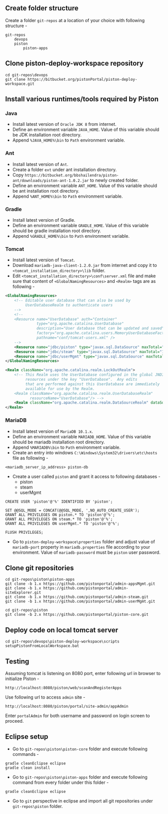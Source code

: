 ## Create folder structure
Create a folder ```git-repos``` at a location of your choice with following structure -
```
git-repos
	devops
    piston
        piston-apps
```

## Clone piston-deploy-workspace repository
```
cd git-repos\devops
git clone https://bitbucket.org/pistonPortal/piston-deploy-workspace.git
```

## Install various runtimes/tools required by Piston
### Java
* Install latest version of ```Oracle JDK 8``` from internet.
* Define an environment variable ```JAVA_HOME```. Value of this variable should be JDK installation root directory.
* Append ```%JAVA_HOME%\bin``` to ```Path``` environment variable.

### Ant
* Install latest version of ```Ant```.
* Create a folder ```ext``` under ant installation directory.
* Copy ```https://bitbucket.org/bbshailendra/piston-ant/downloads/piston-ant-1.0.2.jar``` to newly created folder.
* Define an environment variable ```ANT_HOME```. Value of this variable should be ant installation root directory.
* Append ```%ANT_HOME%\bin``` to ```Path``` environment variable.

### Gradle 
* Install latest version of Gradle.
* Define an environment variable ```GRADLE_HOME```. Value of this variable should be gradle installation root directory.
* Append ```%GRADLE_HOME%\bin``` to ```Path``` environment variable.

### Tomcat
* Install latest version of ```Tomcat```.
* Download ```mariadb-java-client-1.2.0.jar``` from internet and copy it to ```<tomcat_installation_directory>\lib``` folder.
* Edit ```<tomcat_installation_directory>\conf\server.xml``` file and make sure that content of ```<GlobalNamingResources>``` and ```<Realm>``` tags are as following -
```xml
<GlobalNamingResources>
    <!-- Editable user database that can also be used by
         UserDatabaseRealm to authenticate users
    -->
	<!--
    <Resource name="UserDatabase" auth="Container"
              type="org.apache.catalina.UserDatabase"
              description="User database that can be updated and saved"
              factory="org.apache.catalina.users.MemoryUserDatabaseFactory"
              pathname="conf/tomcat-users.xml" />
	-->
	<Resource name="jdbc/piston" type="javax.sql.DataSource" maxTotal="10" maxIdle="5" maxWaitMillis="10000" username="piston" password="piston" driverClassName="org.mariadb.jdbc.Driver" url="jdbc:mariadb://piston-db:3306/piston?relaxAutoCommit=true" />
    <Resource name="jdbc/steam" type="javax.sql.DataSource" maxTotal="10" maxIdle="5" maxWaitMillis="10000" username="piston" password="piston" driverClassName="org.mariadb.jdbc.Driver" url="jdbc:mariadb://piston-db:3306/steam?relaxAutoCommit=true" />
    <Resource name="jdbc/userMgmt" type="javax.sql.DataSource" maxTotal="10" maxIdle="5" maxWaitMillis="10000" username="piston" password="piston" driverClassName="org.mariadb.jdbc.Driver" url="jdbc:mariadb://piston-db:3306/userMgmt?relaxAutoCommit=true" />
</GlobalNamingResources>
```

```xml
<Realm className="org.apache.catalina.realm.LockOutRealm">
    <!-- This Realm uses the UserDatabase configured in the global JNDI
         resources under the key "UserDatabase".  Any edits
         that are performed against this UserDatabase are immediately
         available for use by the Realm.  
    <Realm className="org.apache.catalina.realm.UserDatabaseRealm"
           resourceName="UserDatabase"/> -->
	<Realm className="org.apache.catalina.realm.DataSourceRealm" dataSourceName="jdbc/userMgmt" userTable="user" userNameCol="uid" userCredCol="password" userRoleTable="user_role" roleNameCol="role_name" />
</Realm>
```

### MariaDB
* Install latest version of ```MariaDB 10.1.x```.
* Define an environment variable ```MARIADB_HOME```. Value of this variable should be mariadb installation root directory.
* Append ```%MARIADB%\bin``` to ```Path``` environment variable.
* Create an entry into windows ```C:\Windows\System32\drivers\etc\hosts``` file as following -
```
<mariadb_server_ip_address> piston-db
```
* Create a user called ```piston``` and grant it access to following databases -
	* piston
    * steam
    * userMgmt
```
CREATE USER 'piston'@'%' IDENTIFIED BY 'piston';

SET @@SQL_MODE = CONCAT(@@SQL_MODE, ',NO_AUTO_CREATE_USER');
GRANT ALL PRIVILEGES ON piston.* TO 'piston'@'%';
GRANT ALL PRIVILEGES ON steam.* TO 'piston'@'%';
GRANT ALL PRIVILEGES ON userMgmt.* TO 'piston'@'%';

FLUSH PRIVILEGES;
```
* Go to ```piston-deploy-workspace\properties``` folder and adjust value of ```mariadb-port``` property in ```mariadb.properties``` file according to your environment. Value of ```mariadb-password``` must be ```piston``` user password.


## Clone git repositories
```
cd git-repos\piston\piston-apps
git clone -b 1.x https://github.com/pistonportal/admin-appsMgmt.git
git clone -b 1.x https://github.com/pistonportal/admin-siteExplorer.git
git clone -b 1.x https://github.com/pistonportal/admin-steam.git
git clone -b 1.x https://github.com/pistonportal/admin-userMgmt.git

cd git-repos\piston
git clone -b 2.x https://github.com/pistonportal/piston-core.git
```

## Deploy code on local tomcat server
```
cd git-repos\devops\piston-deploy-workspace\scripts
setupPistonFromLocalWorkspace.bat
```

## Testing
Assuming tomcat is listening on 8080 port, enter following url in browser to initialize Piston -
```
http://localhost:8080/piston/web/scanAndRegisterApps
```

Use following url to access ```admin``` site -
```
http://localhost:8080/piston/portal/site-admin/appAdmin
```

Enter ```portalAdmin``` for both username and password on login screen to proceed.


## Eclipse setup
* Go to ```git-repos\piston\piston-core``` folder and execute following commands -
```
gradle cleanEclipse eclipse
gradle clean install
```
 
* Go to ```git-repos\piston\piston-apps``` folder and execute following command from every folder under this folder -
```
gradle cleanEclipse eclipse
```

* Go to ```git``` perspective in eclipse and import all git repositories under ```git-repos\piston``` folder.

 
